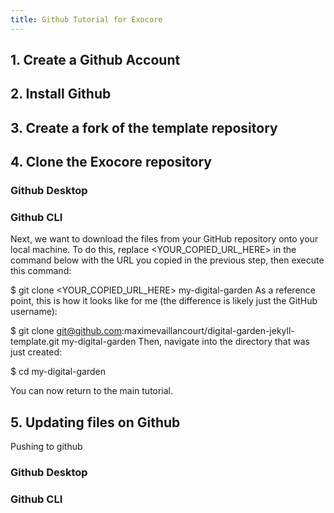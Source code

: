 ```yaml
---
title: Github Tutorial for Exocore
---
```


## 1. Create a Github Account

## 2. Install Github

## 3. Create a fork of the template repository

## 4. Clone the Exocore repository

### Github Desktop

### Github CLI

Next, we want to download the files from your GitHub repository onto your local machine. To do this, replace <YOUR_COPIED_URL_HERE> in the command below with the URL you copied in the previous step, then execute this command:

$ git clone <YOUR_COPIED_URL_HERE> my-digital-garden
As a reference point, this is how it looks like for me (the difference is likely just the GitHub username):

$ git clone git@github.com:maximevaillancourt/digital-garden-jekyll-template.git my-digital-garden
Then, navigate into the directory that was just created:

$ cd my-digital-garden

You can now return to the main tutorial.

## 5. Updating files on Github

Pushing to github

### Github Desktop

### Github CLI

